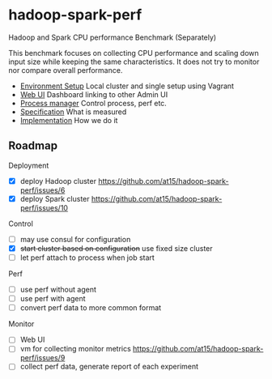 # hadoop-spark-perf

Hadoop and Spark CPU performance Benchmark (Separately)

This benchmark focuses on collecting CPU performance and scaling down input size
while keeping the same characteristics. 
It does not try to monitor nor compare overall performance.

- [Environment Setup](provision) Local cluster and single setup using Vagrant
- [Web UI](web) Dashboard linking to other Admin UI
- [Process manager](apm) Control process, perf etc.
- [Specification](doc/spec.md) What is measured
- [Implementation](doc/impl.md) How we do it

## Roadmap

Deployment

- [x] deploy Hadoop cluster https://github.com/at15/hadoop-spark-perf/issues/6
- [x] deploy Spark cluster https://github.com/at15/hadoop-spark-perf/issues/10

Control

- [ ] may use consul for configuration
- [x] ~~start cluster based on configuration~~ use fixed size cluster
- [ ] let perf attach to process when job start

Perf

- [ ] use perf without agent
- [ ] use perf with agent
- [ ] convert perf data to more common format

Monitor

- [ ] Web UI
- [ ] vm for collecting monitor metrics https://github.com/at15/hadoop-spark-perf/issues/9
- [ ] collect perf data, generate report of each experiment
